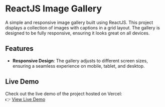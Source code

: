 # ReactJS Image Gallery

A simple and responsive image gallery built using ReactJS. This project displays a collection of images with captions in a grid layout. The gallery is designed to be fully responsive, ensuring it looks great on all devices.

## Features

- **Responsive Design**: The gallery adjusts to different screen sizes, ensuring a seamless experience on mobile, tablet, and desktop.

## Live Demo

Check out the live demo of the project hosted on Vercel:  
👉 [View Live Demo](https://imagegallery-react-six.vercel.app)
